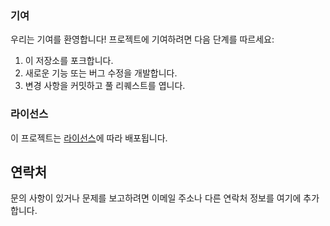 ### 기여

우리는 기여를 환영합니다! 프로젝트에 기여하려면 다음 단계를 따르세요:

1. 이 저장소를 포크합니다.
2. 새로운 기능 또는 버그 수정을 개발합니다.
3. 변경 사항을 커밋하고 풀 리퀘스트를 엽니다.

### 라이선스

이 프로젝트는 [라이선스](LICENSE)에 따라 배포됩니다.

## 연락처

문의 사항이 있거나 문제를 보고하려면 이메일 주소나 다른 연락처 정보를 여기에 추가합니다.